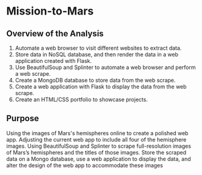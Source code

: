 # Mission-to-Mars

## Overview of the Analysis

1. Automate a web browser to visit different websites to extract data.
2. Store data in NoSQL database, and then render the data in a web application created with Flask.
3. Use BeautifulSoup and Splinter to automate a web browser and perform a web scrape.
4. Create a MongoDB database to store data from the web scrape.
5. Create a web application with Flask to display the data from the web scrape.
6. Create an HTML/CSS portfolio to showcase projects.

## Purpose

  Using the images of Mars's hemispheres online to create a polished web app. Adjusting the current web app to include all four of the hemisphere images. Using BeautifulSoup and Splinter to scrape full-resolution images of Mars’s hemispheres and the titles of those images. Store the scraped data on a Mongo database, use a web application to display the data, and alter the design of the web app to accommodate these images
 
